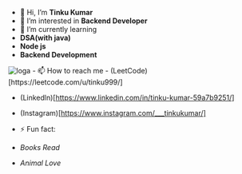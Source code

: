 - 👋 Hi, I’m **Tinku Kumar**
- 👀 I’m interested in **Backend Developer**
- 🌱 I’m currently learning
- **DSA(with java)**
- **Node js**
- **Backend Development**
 <img src="https://media.giphy.com/media/qgQUggAC3Pfv687qPC/giphy.gif" alt="loga" />
- 📫 How to reach me
- (LeetCode)[https://leetcode.com/u/tinku999/]
 
- (Linkedln)[https://www.linkedin.com/in/tinku-kumar-59a7b9251/]
  
- (Instagram)[https://www.instagram.com/___tinkukumar/]
  
- ⚡ Fun fact:
- *Books Read*
- *Animal Love*
<!---
tinkumehta/tinkumehta is a ✨ special ✨ repository because its `README.md` (this file) appears on your GitHub profile.
You can click the Preview link to take a look at your changes.
--->
